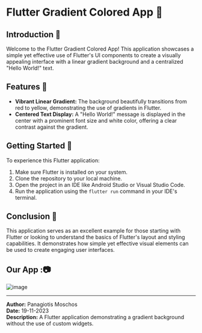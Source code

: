 # Flutter Gradient Colored App 🌈

## Introduction 📖
Welcome to the Flutter Gradient Colored App! This application showcases a simple yet effective use of Flutter's UI components to create a visually appealing interface with a linear gradient background and a centralized "Hello World!" text.

## Features 🌟
- **Vibrant Linear Gradient:** The background beautifully transitions from red to yellow, demonstrating the use of gradients in Flutter.
- **Centered Text Display:** A "Hello World!" message is displayed in the center with a prominent font size and white color, offering a clear contrast against the gradient.

## Getting Started 🚀
To experience this Flutter application:
1. Make sure Flutter is installed on your system.
2. Clone the repository to your local machine.
3. Open the project in an IDE like Android Studio or Visual Studio Code.
4. Run the application using the `flutter run` command in your IDE's terminal.

## Conclusion 🏁
This application serves as an excellent example for those starting with Flutter or looking to understand the basics of Flutter's layout and styling capabilities. It demonstrates how simple yet effective visual elements can be used to create engaging user interfaces.

## Our App :📷
![image](https://github.com/pmoschos/GradientColoredApp/assets/133533759/8d573adf-b360-4c00-8ddd-392c7c9dc4ab)

---

**Author:** Panagiotis Moschos  
**Date:** 19-11-2023  
**Description:** A Flutter application demonstrating a gradient background without the use of custom widgets.
